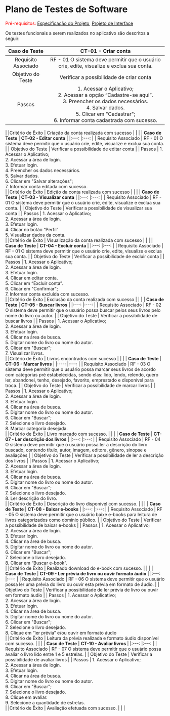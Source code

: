 # Plano de Testes de Software

<span style="color:red">Pré-requisitos: <a href="02-Especificação do Projeto.md"> Especificação do Projeto</a></span>, <a href="03-Projeto de Interface.md"> Projeto de Interface</a>

Os testes funcionais a serem realizados no aplicativo são descritos a seguir:

| **Caso de Teste** 	| **CT-01 - Criar conta** 	|
|:---:	|:---:	|
|	Requisito Associado 	| RF - 01 O sistema deve permitir que o usuário crie, edite, visualize e exclua sua conta. |
| Objetivo do Teste 	| Verificar a possibilidade de criar conta |
| Passos 	| 1. Acessar o Aplicativo; <br> 2. Acessar a opção “Cadastre-se aqui”. <br> 3. Preencher os dados necessários. <br> 4. Salvar dados. <br> 5. Clicar em "Cadastrar"; <br> 6. Informar conta cadastrada com sucesso. <br>
 |
|Critério de Êxito | Criação da conta realizada com sucesso
| | |
| **Caso de Teste** 	| **CT-02 - Editar conta** 	|
|:---:	|:---:	|
|	Requisito Associado 	| RF - 01 O sistema deve permitir que o usuário crie, edite, visualize e exclua sua conta. |
| Objetivo do Teste 	| Verificar a possibilidade de editar conta |
| Passos 	| 1. Acessar o Aplicativo; <br> 2. Acessar a área de login. <br> 3. Efetuar login. <br> 4. Preencher os dados necessários. <br> 5. Salvar dados. <br> 6. Clicar em "Salvar alterações"; <br> 7. Informar conta editada com sucesso. <br>
 |
|Critério de Êxito | Edição da conta realizada com sucesso
| | |
| **Caso de Teste** 	| **CT-03 - Visualizar conta** 	|
|:---:	|:---:	|
|	Requisito Associado 	| RF - 01 O sistema deve permitir que o usuário crie, edite, visualize e exclua sua conta. |
| Objetivo do Teste 	| Verificar a possibilidade de visualizar sua conta |
| Passos 	| 1. Acessar o Aplicativo; <br> 2. Acessar a área de login. <br> 3. Efetuar login. <br> 4. Clicar no botão “Perfil” <br> 5. Visualizar dados da conta. <br>
 |
|Critério de Êxito | Visualização da conta realizada com sucesso
| | |
| **Caso de Teste** 	| **CT-04 - Excluir conta** 	|
|:---:	|:---:	|
|	Requisito Associado 	| RF - 01 O sistema deve permitir que o usuário crie, edite, visualize e exclua sua conta. |
| Objetivo do Teste 	| Verificar a possibilidade de excluir conta |
| Passos 	| 1. Acessar o Aplicativo; <br> 2. Acessar a área de login. <br> 3. Efetuar login. <br> 4. Clicar em editar conta. <br> 5. Clicar em “Excluir conta”. <br> 6. Clicar em "Confirmar"; <br> 7. Informar conta excluída com sucesso. <br>
 |
|Critério de Êxito | Exclusão da conta realizada com sucesso
| | |
| **Caso de Teste** 	| **CT-05 - Buscar livros** 	|
|:---:	|:---:	|
|	Requisito Associado 	| RF - 02 O sistema deve permitir que o usuário possa buscar pelos seus livros pelo nome do livro ou autor. |
| Objetivo do Teste 	| Verificar a possibilidade de buscar livros |
| Passos 	| 1. Acessar o Aplicativo; <br> 2. Acessar a área de login. <br> 3. Efetuar login. <br> 4. Clicar na área de busca. <br> 5. Digitar nome do livro ou nome do autor. <br> 6. Clicar em "Buscar"; <br> 7. Visualizar livros. <br>
 |
|Critério de Êxito | Livros encontrados com sucesso
| | |
| **Caso de Teste** 	| **CT-06 - Marcar livros** 	|
|:---:	|:---:	|
|	Requisito Associado 	| RF - 03 O sistema deve permitir que o usuário possa marcar seus livros de acordo com categorias pré estabelecidas, sendo elas: lido, lendo, relendo, quero ler, abandonei, tenho, desejado, favorito, emprestado e disponível para troca. |
| Objetivo do Teste 	| Verificar a possibilidade de marcar livros |
| Passos 	| 1. Acessar o Aplicativo; <br> 2. Acessar a área de login. <br> 3. Efetuar login. <br> 4. Clicar na área de busca. <br> 5. Digitar nome do livro ou nome do autor. <br> 6. Clicar em "Buscar"; <br> 7. Selecione o livro desejado. <br> 8. Marcar categoria desejada. <br>
 |
|Critério de Êxito | Livro marcado com sucesso.
| | |
| **Caso de Teste** 	| **CT-07 - Ler descrição dos livros** 	|
|:---:	|:---:	|
|	Requisito Associado 	| RF - 04 O sistema deve permitir que o usuário possa ler a descrição do livro buscado, contendo título, autor, imagem, editora, gênero, sinopse e avaliações |
| Objetivo do Teste 	| Verificar a possibilidade de ler a descrição dos livros |
| Passos 	| 1. Acessar o Aplicativo; <br> 2. Acessar a área de login. <br> 3. Efetuar login. <br> 4. Clicar na área de busca. <br> 5. Digitar nome do livro ou nome do autor. <br> 6. Clicar em "Buscar"; <br> 7. Selecione o livro desejado. <br> 8. Ler descrição do livro. <br>
 |
|Critério de Êxito | Descrição do livro disponível com sucesso.
| | |
| **Caso de Teste** 	| **CT-08 - Baixar e-books** 	|
|:---:	|:---:	|
|	Requisito Associado 	| RF - 05 O sistema deve permitir que o usuário baixe e-books para leitura de livros categorizados como domínio público. |
| Objetivo do Teste 	| Verificar a possibilidade de baixar e-books |
| Passos 	| 1. Acessar o Aplicativo; <br> 2. Acessar a área de login. <br> 3. Efetuar login. <br> 4. Clicar na área de busca. <br> 5. Digitar nome do livro ou nome do autor. <br> 6. Clicar em "Buscar"; <br>7. Selecione o livro desejado. <br> 8. Clicar em “Buscar e-book”. <br>
 |
|Critério de Êxito | Realizado download do e-book com sucesso.
| | |
| **Caso de Teste** 	| **CT-09 - Ler prévia de livro ou ouvir formato áudio** 	|
|:---:	|:---:	|
|	Requisito Associado 	| RF - 06 O sistema deve permitir que o usuário possa ler uma prévia do livro ou ouvir esta prévia em formato de áudio. |
| Objetivo do Teste 	| Verificar a possibilidade de ler prévia de livro ou ouvir em formato áudio |
| Passos 	| 1. Acessar o Aplicativo; <br> 2. Acessar a área de login. <br> 3. Efetuar login. <br> 4. Clicar na área de busca. <br> 5. Digitar nome do livro ou nome do autor. <br> 6. Clicar em "Buscar"; <br> 7. Selecione o livro desejado. <br> 8. Clique em “ler prévia” e/ou ouvir em formato áudio <br>
 |
|Critério de Êxito | Leitura da prévia realizada e formato áudio disponível com sucesso.
| | |
| **Caso de Teste** 	| **CT-10 - Avaliar livros** 	|
|:---:	|:---:	|
|	Requisito Associado 	| RF - 07 O sistema deve permitir que o usuário possa avaliar o livro lido entre 1 e 5 estrelas. |
| Objetivo do Teste 	| Verificar a possibilidade de avaliar livros |
| Passos 	| 1. Acessar o Aplicativo; <br> 2. Acessar a área de login. <br> 3. Efetuar login. <br> 4. Clicar na área de busca. <br> 5. Digitar nome do livro ou nome do autor. <br> 6. Clicar em "Buscar"; <br> 7. Selecione o livro desejado. <br> 8. Clique em avaliar. <br> 9. Selecione a quantidade de estrelas. <br>
 |
|Critério de Êxito | Avaliação efetuada com sucesso.
| | |
